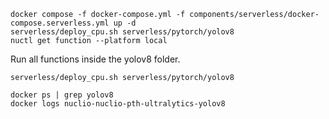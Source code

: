```
docker compose -f docker-compose.yml -f components/serverless/docker-compose.serverless.yml up -d
serverless/deploy_cpu.sh serverless/pytorch/yolov8
nuctl get function --platform local
```
Run all functions inside the yolov8 folder.
```
serverless/deploy_cpu.sh serverless/pytorch/yolov8
```

```
docker ps | grep yolov8
docker logs nuclio-nuclio-pth-ultralytics-yolov8
```